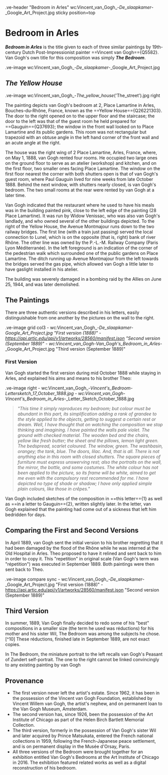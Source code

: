 .ve-header "Bedroom in Arles" wc:Vincent_van_Gogh_-_De_slaapkamer_-_Google_Art_Project.jpg sticky position=top

# Bedroom in Arles

***Bedroom in Arles*** is the title given to each of three similar paintings by 19th-century Dutch Post-Impressionist painter ==Vincent van Gogh=={Q5582}.  Van Gogh's own title for this composition was simply ***The Bedroom***. 

.ve-image wc:Vincent_van_Gogh_-_De_slaapkamer_-_Google_Art_Project.jpg 

## _The Yellow House_

.ve-image wc:Vincent_van_Gogh_-_The_yellow_house_('The_street').jpg right

The painting depicts van Gogh's bedroom at 2, Place Lamartine in Arles, Bouches-du-Rhône, France, known as the ==Yellow House=={Q26221303}. The door to the right opened on to the upper floor and the staircase; the door to the left was that of the guest room he held prepared for ==Gauguin=={Q37693}; the window in the front wall looked on to Place Lamartine and its public gardens. This room was not rectangular but trapezoid with an obtuse angle in the left hand corner of the front wall and an acute angle at the right.

The house was the right wing of 2 Place Lamartine, Arles, France, where, on May 1, 1888, van Gogh rented four rooms. He occupied two large ones on the ground floor to serve as an atelier (workshop) and kitchen, and on the first floor, two smaller ones facing Place Lamartine. The window on the first floor nearest the corner with both shutters open is that of van Gogh's guest room, where Paul Gauguin lived for nine weeks from late October 1888. Behind the next window, with shutters nearly closed, is van Gogh's bedroom. The two small rooms at the rear were rented by van Gogh at a later time.

Van Gogh indicated that the restaurant where he used to have his meals was in the building painted pink, close to the left edge of the painting (28 Place Lamartine). It was run by Widow Venissac, who was also van Gogh's landlady, and who owned several of the other buildings depicted. To the right of the Yellow House, the Avenue Montmajour runs down to the two railway bridges. The first line (with a train just passing) served the local connection to Lunel, which is on the opposite (that is, right) bank of river Rhône. The other line was owned by the P.-L.-M. Railway Company (Paris Lyon Méditerranée). In the left foreground is an indication of the corner of the pedestrian walk which surrounded one of the public gardens on Place Lamartine. The ditch running up Avenue Montmajour from the left towards the bridges served the gas pipe, which allowed van Gogh a little later to have gaslight installed in his atelier.

The building was severely damaged in a bombing raid by the Allies on June 25, 1944, and was later demolished.

## The Paintings

There are three authentic versions described in his letters, easily distinguishable from one another by the pictures on the wall to the right.

.ve-image grid col3
    - wc:Vincent_van_Gogh_-_De_slaapkamer_-_Google_Art_Project.jpg "First version (1888)"
    - https://api.artic.edu/api/v1/artworks/28560/manifest.json "Second version (September 1889)"
    - wc:Vincent_van_Gogh_-_Van_Gogh's_Bedroom_in_Arles_-_Google_Art_Project.jpg "Third version (September 1889)"

### First Version

Van Gogh started the first version during mid October 1888 while staying in Arles, and explained his aims and means to his brother Theo:

.ve-image right
    - wc:Vincent_van_Gogh_-_Vincent's_Bedroom_-_Lettersketch_17_October_1888.jpg
    - wc:Vincent_van_Gogh_-_Vincent's_Bedroom_in_Arles_-_Letter_Sketch_October_1888.jpg

>_"This time it simply reproduces my bedroom; but colour must be abundant in this part, its simplification adding a rank of grandee to the style applied to the objects, getting to suggest a certain rest or dream. Well, I have thought that on watching the composition we stop thinking and imagining. I have painted the walls pale violet. The ground with checked material. The wooden bed and the chairs, yellow like fresh butter; the sheet and the pillows, lemon light green. The bedspread, scarlet coloured. The window, green. The washbasin, orangey; the tank, blue. The doors, lilac. And, that is all. There is not anything else in this room with closed shutters. The square pieces of furniture must express unswerving rest; also the portraits on the wall, the mirror, the bottle, and some costumes. The white colour has not been applied to the picture, so its frame will be white, aimed to get me even with the compulsory rest recommended for me. I have depicted no type of shade or shadow; I have only applied simple plain colours, like those in crêpes."_

Van Gogh included sketches of the composition in ==this letter=={1} as well as ==in a letter to Gauguin=={2}, written slightly later.  In the letter, van Gogh explained that the painting had come out of a sickness that left him bedridden for days.

## Comparing the First and Second Versions

In April 1889, van Gogh sent the initial version to his brother regretting that it had been damaged by the flood of the Rhône while he was interned at the Old Hospital in Arles. Theo proposed to have it relined and sent back to him in order to copy it. This "repetition" in original scale (Van Gogh's term was "répetition") was executed in September 1889. Both paintings were then sent back to Theo.

.ve-image compare sync
    - wc:Vincent_van_Gogh_-_De_slaapkamer_-_Google_Art_Project.jpg "First version (1888)"
    - https://api.artic.edu/api/v1/artworks/28560/manifest.json "Second version (September 1889)"

## Third Version

In summer, 1889, Van Gogh finally decided to redo some of his "best" compositions in a smaller size (the term he used was réductions) for his mother and his sister Wil, The Bedroom was among the subjects he chose.[^10] These réductions, finished late in September 1889, are not exact copies.

In The Bedroom, the miniature portrait to the left recalls van Gogh's Peasant of Zundert self-portrait. The one to the right cannot be linked convincingly to any existing painting by van Gogh

## Provenance

- The first version never left the artist's estate. Since 1962, it has been in the possession of the Vincent van Gogh Foundation, established by Vincent Willem van Gogh, the artist's nephew, and on permanent loan to the Van Gogh Museum, Amsterdam.
- The second version has, since 1926, been the possession of the Art Institute of Chicago as part of the Helen Birch Bartlett Memorial Collection.
- The third version, formerly in the possession of Van Gogh's sister Wil and later acquired by Prince Matsukata, entered the French national collections in 1959, following the French-Japanese peace settlement, and is on permanent display in the Musée d'Orsay, Paris.
- All three versions of the Bedroom were brought together for an exhibition entitled Van Gogh's Bedrooms at the Art Institute of Chicago in 2016. The exhibition featured related works as well as a digital reconstruction of his bedroom.